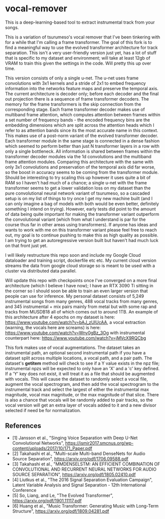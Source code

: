 # vocal-remover

This is a deep-learning-based tool to extract instrumental track from your songs.

This is a variation of tsurumeso's vocal remover that I've been tinkering with for a while that I'm calling a frame transformer. The goal of this fork is to find a meaningful way to use the evolved transformer architecture for track separation. This isn't a very user-friendly version just yet, has a lot of stuff that is specific to my dataset and environment; will take at least 12gb of VRAM to train this given the settings in the code. Will pretty this up over time.

This version consists of only a single u-net. The u-net uses frame convolutions with 3x1 kernels and a stride of 2x1 to embed frequency information into the networks feature maps and preserve the temporal axis. The current architecture is decoder only; before each decoder and the final out projection there is a sequence of frame transformer decoders. The memory for the frame transformers is the skip connection from the corresponding stage. Each frame transformer decoder makes use of multiband frame attention, which computes attention between frames within a set number of frequency bands - the encoded frequency bins are the embedding dimensions which are split across the attention heads which I refer to as attention bands since its the most accurate name in this context. This makes use of a post-norm variant of the evolved transformer decoder. Each transformer module in the same stage is connected in a dense fashion which seemed to perform better than just N transformer layers in a row with only a single bottleneck. All information is shared between frames within the transformer decoder modules via the 1d convolutions and the multiband frame attention modules. Comparing this architecture with the same with only 3x1 convolutions and preservation of the temporal axis did far worse, so the boost in accuracy seems to be coming from the transformer module. Should be interesting to try scaling this up however it uses quite a bit of RAM so I haven't had much of a chance; a single u-net with the frame transformer seems to get a lower validation loss on my dataset than the pure convolutional neural network variant of tsurumeso, so a cascaded setup is on my list of things to try once I get my new machine built (and I can only imagine a bag of models with both would be even better, definitely something I intend on trying). However, early tests did point to the amount of data being quite important for making the transformer variant outperform the convolutional variant (which from what I understand is par for the course thus far in other areas using transformers). If anyone has ideas and wants to work with me on this transformer variant please feel free to reach out, my goal is to continue pushing to make this as high quality as possible. I am trying to get an autoregressive version built but haven't had much luck on that front just yet.

I will likely restructure this repo soon and include my Google Cloud dataloader and training script, dockerfile etc etc. My current cloud version streams the data from google cloud storage so is meant to be used with a cluster via distributed data parallel.

Will update this repo with checkpoints once I've converged on a more final architecture (which I believe I have now); I have an RTX 3090 Ti sitting in the corner so I should soon be able to train an even larger version that people can use for inference. My personal dataset consists of 5,249 instrumental songs from many genres, 488 vocal tracks from many genres, and 345 instrumental + mix pairs mainly from metal but with some rap and tracks from MUSDB18 all of which comes out to around 1TB. An example of this architecture after 4 epochs on my dataset is here: https://www.youtube.com/watch?v=bAJ_zUlUcAA, a vocal extraction (warning, the vocals here are screams) is here: https://www.youtube.com/watch?v=Wny0gBz_3Og with instrumental counterpart here: https://www.youtube.com/watch?v=jMVcX9RQCbg

This fork makes use of vocal augmentations. The dataset takes an instrumental path, an optional second instrumental path if you have a dataset split across multiple locations, a vocal path, and a pair path. The dataset's __getitem__ method will check to see if a Y value exists in the npz file; instrumental npzs will be expected to only have an 'X' and a 'c' key defined. If a 'Y' key does not exist, it will treat it as a file that should be augmented with vocals. This will cause the dataset to randomly select a vocal file, augment the vocal spectrogram, and then add the vocal spectrogram to the instrumental track and select the largest of either the instrumental max magnitude, vocal max magnitude, or the max magnitude of that slice. There is also a chance that vocals will be randomly added to pair tracks, so the vocal version will get an extra layer of vocals added to it and a new divisor selected if need be for normalization.

## References
- [1] Jansson et al., "Singing Voice Separation with Deep U-Net Convolutional Networks", https://ismir2017.smcnus.org/wp-content/uploads/2017/10/171_Paper.pdf
- [2] Takahashi et al., "Multi-scale Multi-band DenseNets for Audio Source Separation", https://arxiv.org/pdf/1706.09588.pdf
- [3] Takahashi et al., "MMDENSELSTM: AN EFFICIENT COMBINATION OF CONVOLUTIONAL AND RECURRENT NEURAL NETWORKS FOR AUDIO SOURCE SEPARATION", https://arxiv.org/pdf/1805.02410.pdf
- [4] Liutkus et al., "The 2016 Signal Separation Evaluation Campaign", Latent Variable Analysis and Signal Separation - 12th International Conference
- [5] So, Liang, and Le, "The Evolved Transformer", https://arxiv.org/pdf/1901.11117.pdf
- [6] Huang et al., "Music Transformer: Generating Music with Long-Term Structure", https://arxiv.org/pdf/1809.04281.pdf